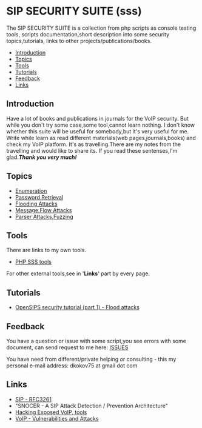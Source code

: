 # SIP SECURITY SUITE (sss)

  The SIP SECURITY SUITE is a collection from php scripts as console testing tools,
scripts documentation,short description into some security topics,tutorials,
links to other projects/publications/books.

* [Introduction](#Indroduction)
* [Topics](#Topics)
* [Tools](#Tools)
* [Tutorials](#Tutorials)
* [Feedback](#Feedback)
* [Links](#Links)

## Introduction

  Have a lot of books and publications in journals for the VoIP security.
But while you don't try some case,some tool,cannot learn nothing.
I don't know whether this suite will be useful for somebody,but it's very useful for me.
Write while learn as read different materials(web pages,journals,books) and check my VoIP platform.
It's as travelling.There are my notes from the travelling and would like to share its.
If you read these sentenses,I'm glad._**Thank you very much!**_

## Topics

* [Enumeration](topics/enum.md)
* [Password Retrieval](topics/pass.md)
* [Flooding Attacks](topics/flood.md)
* [Message Flow Attacks](topics/flow.md)
* [Parser Attacks,Fuzzing](topics/parser.md)

## Tools

There are links to my own tools.

* [PHP SSS tools](man/tools.md)

For other external tools,see in '**Links**' part by every page.

## Tutorials

* [OpenSIPS security tutorial (part 1) - Flood attacks](tutorials/opensips-t1.md)

## Feedback

  You have a question or issue with some script,you see errors with some document,
can send request to me here: [ISSUES](https://github.com/dkokov/sss/issues)

You have need from different/private helping or consulting -
this my personal e-mail address: dkokov75 at gmail dot com

## Links

* [SIP - RFC3261](https://tools.ietf.org/html/rfc3261)
* "SNOCER - A SIP Attack Detection / Prevention Architecture"
* [Hacking Exposed VoIP, tools](http://www.hackingvoip.com/sec_tools.html)
* [VoIP - Vulnerabilities and Attacks](https://www.slideshare.net/null0x00/voip-vulnerabilities-and-attacks)
